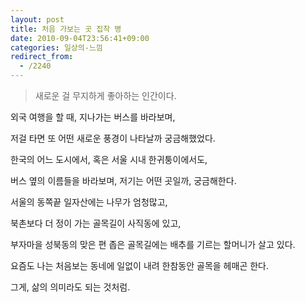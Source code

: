 ```yaml
---
layout: post
title: 처음 가보는 곳 집착 병
date: 2010-09-04T23:56:41+09:00
categories: 일상의-느낌
redirect_from:
  - /2240
---
```




> 새로운 걸 무지하게 좋아하는 인간이다.

외국 여행을 할 때, 지나가는 버스를 바라보며,

저걸 타면 또 어떤 새로운 풍경이 나타날까 궁금해했었다.

한국의 어느 도시에서, 혹은 서울 시내 한귀퉁이에서도,

버스 옆의 이름들을 바라보며, 저기는 어떤 곳일까, 궁금해한다.

서울의 동쪽끝 일자산에는 나무가 엄청많고,

북촌보다 더 정이 가는 골목길이 사직동에 있고,

부자마을 성북동의 맞은 편 좁은 골목길에는 배추를 기르는 할머니가 살고 있다.

요즘도 나는 처음보는 동네에 일없이 내려 한참동안 골목을 헤매곤 한다.

그게, 삶의 의미라도 되는 것처럼.

 
